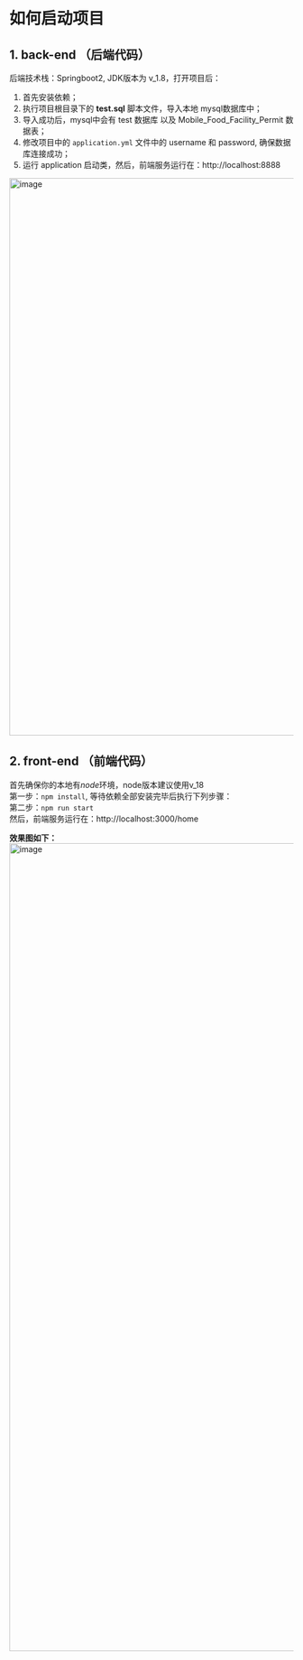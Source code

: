# 如何启动项目
## 1. back-end （后端代码）
后端技术栈：Springboot2, JDK版本为 v_1.8，打开项目后：<br/>
1. 首先安装依赖； <br/>
2. 执行项目根目录下的 **test.sql** 脚本文件，导入本地 mysql数据库中； <br/>
3. 导入成功后，mysql中会有 test 数据库 以及 Mobile_Food_Facility_Permit 数据表；
4. 修改项目中的 `application.yml` 文件中的 username 和 password, 确保数据库连接成功；
5. 运行 application 启动类，然后，前端服务运行在：http://localhost:8888 <br/>

<img width="988" alt="image" src="https://github.com/wangzhenwu111/TEST/assets/169468177/33a98e61-9c24-4842-a0b1-ae4f07d2c110">


## 2. front-end （前端代码）
首先确保你的本地有*node*环境，node版本建议使用v_18 <br/>
第一步：`npm install`, 等待依赖全部安装完毕后执行下列步骤：<br/>
第二步：`npm run start` <br/>
然后，前端服务运行在：http://localhost:3000/home <br/>

**效果图如下：**
<img width="1432" alt="image" src="https://github.com/wangzhenwu111/TEST/assets/169468177/570bd4b6-fe39-450b-be2b-9e04fa5fb660">

